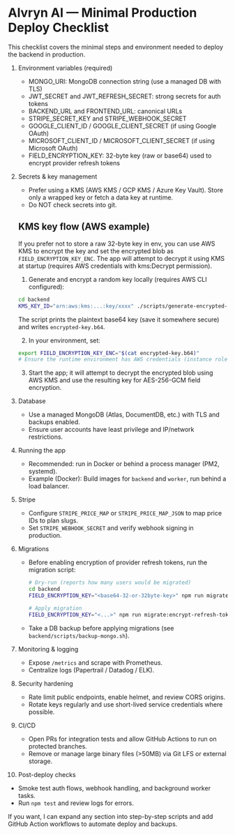 # Alvryn AI — Minimal Production Deploy Checklist

This checklist covers the minimal steps and environment needed to deploy the backend in production.

1) Environment variables (required)
   - MONGO_URI: MongoDB connection string (use a managed DB with TLS)
   - JWT_SECRET and JWT_REFRESH_SECRET: strong secrets for auth tokens
   - BACKEND_URL and FRONTEND_URL: canonical URLs
   - STRIPE_SECRET_KEY and STRIPE_WEBHOOK_SECRET
   - GOOGLE_CLIENT_ID / GOOGLE_CLIENT_SECRET (if using Google OAuth)
   - MICROSOFT_CLIENT_ID / MICROSOFT_CLIENT_SECRET (if using Microsoft OAuth)
   - FIELD_ENCRYPTION_KEY: 32-byte key (raw or base64) used to encrypt provider refresh tokens

2) Secrets & key management
   - Prefer using a KMS (AWS KMS / GCP KMS / Azure Key Vault). Store only a wrapped key or fetch a data key at runtime.
   - Do NOT check secrets into git.

   KMS key flow (AWS example)
   ---------------------------------
   If you prefer not to store a raw 32-byte key in env, you can use AWS KMS to encrypt the key and set
   the encrypted blob as `FIELD_ENCRYPTION_KEY_ENC`. The app will attempt to decrypt it using KMS at
   startup (requires AWS credentials with kms:Decrypt permission).

   1) Generate and encrypt a random key locally (requires AWS CLI configured):

   ```bash
   cd backend
   KMS_KEY_ID="arn:aws:kms:...:key/xxxx" ./scripts/generate-encrypted-key.sh encrypted-key.b64
   ```

   The script prints the plaintext base64 key (save it somewhere secure) and writes `encrypted-key.b64`.

   2) In your environment, set:

   ```bash
   export FIELD_ENCRYPTION_KEY_ENC="$(cat encrypted-key.b64)"
   # Ensure the runtime environment has AWS credentials (instance role or AWS_ACCESS_KEY_ID) with kms:Decrypt
   ```

   3) Start the app; it will attempt to decrypt the encrypted blob using AWS KMS and use the resulting key
       for AES-256-GCM field encryption.


3) Database
   - Use a managed MongoDB (Atlas, DocumentDB, etc.) with TLS and backups enabled.
   - Ensure user accounts have least privilege and IP/network restrictions.

4) Running the app
   - Recommended: run in Docker or behind a process manager (PM2, systemd).
   - Example (Docker): Build images for `backend` and `worker`, run behind a load balancer.

5) Stripe
   - Configure `STRIPE_PRICE_MAP` or `STRIPE_PRICE_MAP_JSON` to map price IDs to plan slugs.
   - Set `STRIPE_WEBHOOK_SECRET` and verify webhook signing in production.

6) Migrations
   - Before enabling encryption of provider refresh tokens, run the migration script:

     ```bash
     # Dry-run (reports how many users would be migrated)
     cd backend
     FIELD_ENCRYPTION_KEY="<base64-32-or-32byte-key>" npm run migrate:encrypt-refresh-tokens

     # Apply migration
     FIELD_ENCRYPTION_KEY="<...>" npm run migrate:encrypt-refresh-tokens -- --run
     ```

   - Take a DB backup before applying migrations (see `backend/scripts/backup-mongo.sh`).

7) Monitoring & logging
   - Expose `/metrics` and scrape with Prometheus.
   - Centralize logs (Papertrail / Datadog / ELK).

8) Security hardening
   - Rate limit public endpoints, enable helmet, and review CORS origins.
   - Rotate keys regularly and use short-lived service credentials where possible.

9) CI/CD
   - Open PRs for integration tests and allow GitHub Actions to run on protected branches.
   - Remove or manage large binary files (>50MB) via Git LFS or external storage.

10) Post-deploy checks
   - Smoke test auth flows, webhook handling, and background worker tasks.
   - Run `npm test` and review logs for errors.

If you want, I can expand any section into step-by-step scripts and add GitHub Action workflows to automate deploy and backups.
